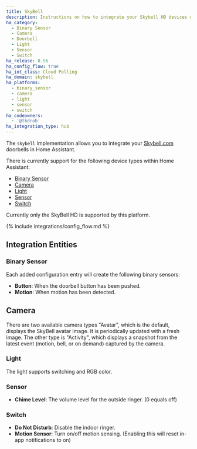 ```yaml
---
title: SkyBell
description: Instructions on how to integrate your Skybell HD devices within Home Assistant.
ha_category:
  - Binary Sensor
  - Camera
  - Doorbell
  - Light
  - Sensor
  - Switch
ha_release: 0.56
ha_config_flow: true
ha_iot_class: Cloud Polling
ha_domain: skybell
ha_platforms:
  - binary_sensor
  - camera
  - light
  - sensor
  - switch
ha_codeowners:
  - '@tkdrob'
ha_integration_type: hub
---
```


The `skybell` implementation allows you to integrate your [Skybell.com](http://www.skybell.com/) doorbells in Home Assistant.

There is currently support for the following device types within Home Assistant:

- [Binary Sensor](/integrations/skybell/#binary-sensor)
- [Camera](/integrations/skybell/#camera)
- [Light](/integrations/skybell/#light)
- [Sensor](/integrations/skybell/#sensor)
- [Switch](/integrations/skybell/#switch)

Currently only the SkyBell HD is supported by this platform.

{% include integrations/config_flow.md %}

## Integration Entities

### Binary Sensor

Each added configuration entry will create the following binary sensors:

- **Button**: When the doorbell button has been pushed.
- **Motion**: When motion has been detected.

## Camera

There are two available camera types "Avatar", which is the default, displays the SkyBell avatar image.
It is periodically updated with a fresh image. The other type is "Activity", which displays a snapshot from
the latest event (motion, bell, or on demand) captured by the camera.

### Light

The light supports switching and RGB color.

### Sensor

- **Chime Level**: The volume level for the outside ringer. (0 equals off)

### Switch

- **Do Not Disturb**: Disable the indoor ringer.
- **Motion Sensor**: Turn on/off motion sensing. (Enabling this will reset in-app notifications to on)
